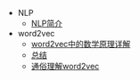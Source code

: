 - NLP
	- [NLP简介](NLP/NLP简介.md)
- word2vec
	- [word2vec中的数学原理详解](word2vec/word2vec中的数学原理详解.md)
	- [总结](word2vec/总结.md)
	- [通俗理解word2vec](word2vec/通俗理解word2vec.md)
